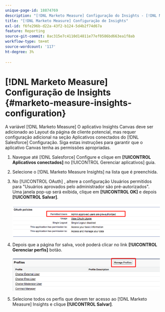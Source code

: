 ```yaml
---
unique-page-id: 18874769
description: "[!DNL Marketo Measure] Configuração do Insights - [!DNL Marketo Measure] - Documentação do produto"
title: "[!DNL Marketo Measure] Configuração de Insights"
exl-id: f6fe296b-d22a-43f2-b124-5d4b2f74d67a
feature: Reporting
source-git-commit: 8ac315e7c4110d14811e77ef0586bd663ea1f8ab
workflow-type: tm+mt
source-wordcount: '117'
ht-degree: 3%

---
```


# [!DNL Marketo Measure] Configuração de Insights {#marketo-measure-insights-configuration}

A variável [!DNL Marketo Measure] O aplicativo Insights Canvas deve ser adicionado ao Layout da página de cliente potencial, mas requer configuração adicional na seção Aplicativos conectados do [!DNL Salesforce] Configuração. Siga estas instruções para garantir que o aplicativo Canvas tenha as permissões apropriadas.

1. Navegue até [!DNL Salesforce] Configure e clique em **[!UICONTROL Aplicativos conectados]** no [!UICONTROL Gerenciar aplicativos] guia.

1. Selecione o [!DNL Marketo Measure Insights] na lista que é preenchida.

1. No [!UICONTROL OAuth] , altere a configuração Usuários permitidos para &quot;Usuários aprovados pelo administrador são pré-autorizados&quot;. Uma janela pop-up será exibida, clique em **[!UICONTROL OK]** e depois **[!UICONTROL Salvar]**.

   ![](assets/1-1.png)

1. Depois que a página for salva, você poderá clicar no link **[!UICONTROL Gerenciar perfis]** botão.

   ![](assets/2-1.png)

1. Selecione todos os perfis que devem ter acesso ao [!DNL Marketo Measure] Insights e clique **[!UICONTROL Salvar]**.
